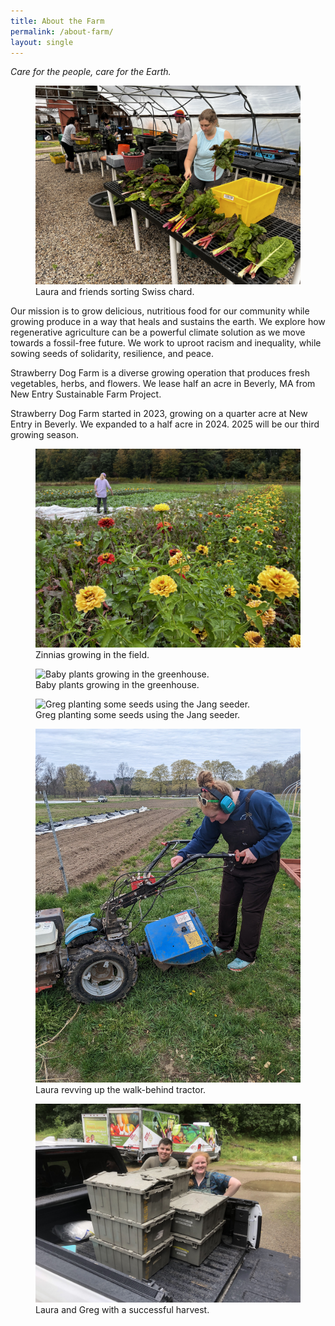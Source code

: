 ```yaml
---
title: About the Farm
permalink: /about-farm/
layout: single
---
```


*Care for the people, care for the Earth.*

<figure>
  <img src="/assets/images/swiss_chard_and_friends.jpg" alt="Laura and friends sorting Swiss chard.">
  <figcaption>Laura and friends sorting Swiss chard.</figcaption>
</figure>

Our mission is to grow delicious, nutritious food for our community while growing produce in a way that heals and sustains the earth. We explore how regenerative agriculture can be a powerful climate solution as we move towards a fossil-free future. We work to uproot racism and inequality, while sowing seeds of solidarity, resilience, and peace.

Strawberry Dog Farm is a diverse growing operation that produces fresh vegetables, herbs, and flowers. We lease half an acre in Beverly, MA from New Entry Sustainable Farm Project. 

Strawberry Dog Farm started in 2023, growing on a quarter acre at New Entry in Beverly. We expanded to a half acre in 2024. 2025 will be our third growing season.

<figure>
  <img src="/assets/images/zinnias_in_field.jpg" alt="Zinnias growing in the field.">
  <figcaption>Zinnias growing in the field.</figcaption>
</figure>

<figure>
  <img src="/assets/images/seed_trays.jpg" alt="Baby plants growing in the greenhouse.">
  <figcaption>Baby plants growing in the greenhouse.</figcaption>
</figure>

<figure>
  <img src="/assets/images/greg_jang.jpg" alt="Greg planting some seeds using the Jang seeder.">
  <figcaption>Greg planting some seeds using the Jang seeder.</figcaption>
</figure>

<figure>
  <img src="/assets/images/laura_bcs.jpg" alt="Laura revving up the walk-behind tractor.">
  <figcaption>Laura revving up the walk-behind tractor.</figcaption>
</figure>

<figure>
  <img src="/assets/images/laura_greg_produce_boxes.jpg" alt="Laura and Greg with a successful harvest.">
  <figcaption>Laura and Greg with a successful harvest.</figcaption>
</figure>
